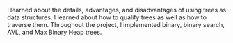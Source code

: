 l  learned about the details, advantages, and disadvantages of using trees as data structures. l learned about how to qualify trees as well as how to traverse them. Throughout the project, l  implemented binary, binary search, AVL, and Max Binary Heap trees.
